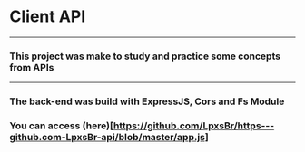 # Client API
----
### This project was make to study and practice some concepts from APIs
----

### The back-end was build with ExpressJS, Cors and Fs Module
### You can access (here)[https://github.com/LpxsBr/https---github.com-LpxsBr-api/blob/master/app.js]
